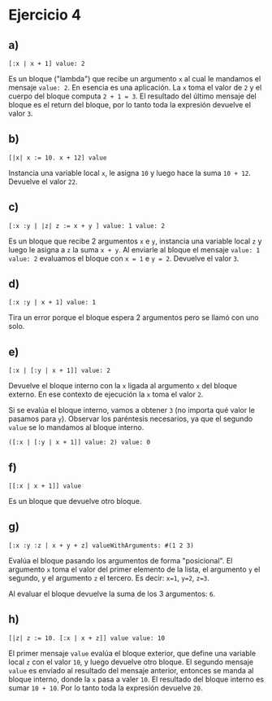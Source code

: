 # Ejercicio 4

## a)

```smalltalk
[:x | x + 1] value: 2
```

Es un bloque ("lambda") que recibe un argumento `x` al cual le mandamos el mensaje `value: 2`. En esencia es una aplicación. La `x` toma el valor de `2` y el cuerpo del bloque computa `2 + 1 = 3`. El resultado del último mensaje del bloque es el return del bloque, por lo tanto toda la expresión devuelve el valor `3`.

## b)

```smalltalk
[|x| x := 10. x + 12] value
```

Instancia una variable local `x`, le asigna `10` y luego hace la suma `10 + 12`. Devuelve el valor `22`.

## c)

```smalltalk
[:x :y | |z| z := x + y ] value: 1 value: 2
```

Es un bloque que recibe 2 argumentos `x` e `y`, instancia una variable local `z` y luego le asigna a `z` la suma `x + y`. Al enviarle al bloque el mensaje `value: 1 value: 2` evaluamos el bloque con `x = 1` e `y = 2`. Devuelve el valor `3`.

## d)

```smalltalk
[:x :y | x + 1] value: 1
```

Tira un error porque el bloque espera 2 argumentos pero se llamó con uno solo.

## e)

```smalltalk
[:x | [:y | x + 1]] value: 2
```

Devuelve el bloque interno con la `x` ligada al argumento `x` del bloque externo. En ese contexto de ejecución la `x` toma el valor `2`.

Si se evalúa el bloque interno, vamos a obtener `3` (no importa qué valor le pasamos para `y`). Observar los paréntesis necesarios, ya que el segundo `value` se lo mandamos al bloque interno.

```smalltalk
([:x | [:y | x + 1]] value: 2) value: 0
```

## f)

```smalltalk
[[:x | x + 1]] value
```

Es un bloque que devuelve otro bloque.

## g)

```smalltalk
[:x :y :z | x + y + z] valueWithArguments: #(1 2 3)
```

Evalúa el bloque pasando los argumentos de forma "posicional". El argumento `x` toma el valor del primer elemento de la lista, el argumento `y` el segundo, y el argumento `z` el tercero. Es decir: `x=1`, `y=2`, `z=3`.

Al evaluar el bloque devuelve la suma de los 3 argumentos: `6`.

## h)

```smalltalk
[|z| z := 10. [:x | x + z]] value value: 10
```

El primer mensaje `value` evalúa el bloque exterior, que define una variable local `z` con el valor `10`, y luego devuelve otro bloque. El segundo mensaje `value` es envíado al resultado del mensaje anterior, entonces se manda al bloque interno, donde la `x` pasa a valer `10`. El resultado del bloque interno es sumar `10 + 10`. Por lo tanto toda la expresión devuelve `20`.
